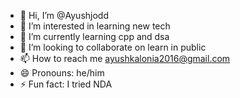 - 👋 Hi, I’m @Ayushjodd
- 👀 I’m interested in learning new tech
- 🌱 I’m currently learning cpp and dsa
- 💞️ I’m looking to collaborate on learn in public
- 📫 How to reach me ayushkalonia2016@gmail.com
- 😄 Pronouns: he/him
- ⚡ Fun fact: I tried NDA

<!---
Ayushjodd/Ayushjodd is a ✨ special ✨ repository because its `README.md` (this file) appears on your GitHub profile.
You can click the Preview link to take a look at your changes.
--->
